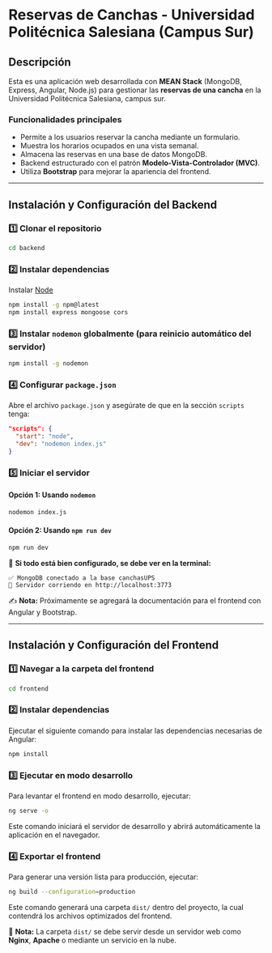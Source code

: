 # Reservas de Canchas - Universidad Politécnica Salesiana (Campus Sur)

## Descripción
Esta es una aplicación web desarrollada con **MEAN Stack** (MongoDB, Express, Angular, Node.js) para gestionar las **reservas de una cancha** en la Universidad Politécnica Salesiana, campus sur.

### Funcionalidades principales
- Permite a los usuarios reservar la cancha mediante un formulario.
- Muestra los horarios ocupados en una vista semanal.
- Almacena las reservas en una base de datos MongoDB.
- Backend estructurado con el patrón **Modelo-Vista-Controlador (MVC)**.
- Utiliza **Bootstrap** para mejorar la apariencia del frontend.

---

## Instalación y Configuración del Backend
### 1️⃣ Clonar el repositorio
```bash
cd backend
```

### 2️⃣ Instalar dependencias

Instalar [Node](https://nodejs.org/es/download)

```bash
npm install -g npm@latest
npm install express mongoose cors
```
### 3️⃣ Instalar `nodemon` globalmente (para reinicio automático del servidor)
```bash
npm install -g nodemon
```

### 4️⃣ Configurar `package.json`
Abre el archivo `package.json` y asegúrate de que en la sección `scripts` tenga:
```json
"scripts": {
  "start": "node",
  "dev": "nodemon index.js"
}
```
### 5️⃣ Iniciar el servidor
#### Opción 1: Usando `nodemon`
```bash
nodemon index.js
```
#### Opción 2: Usando `npm run dev`
```bash
npm run dev
```

📌 **Si todo está bien configurado, se debe ver en la terminal:**
```
✅ MongoDB conectado a la base canchasUPS
🚀 Servidor corriendo en http://localhost:3773
```
✍️ **Nota:** Próximamente se agregará la documentación para el frontend con Angular y Bootstrap.

---

## Instalación y Configuración del Frontend

### 1️⃣ Navegar a la carpeta del frontend
```bash
cd frontend
```

### 2️⃣ Instalar dependencias
Ejecutar el siguiente comando para instalar las dependencias necesarias de Angular:
```bash
npm install
```

### 3️⃣ Ejecutar en modo desarrollo
Para levantar el frontend en modo desarrollo, ejecutar:
```bash
ng serve -o
```
Este comando iniciará el servidor de desarrollo y abrirá automáticamente la aplicación en el navegador.

### 4️⃣ Exportar el frontend
Para generar una versión lista para producción, ejecutar:
```bash
ng build --configuration=production
```
Este comando generará una carpeta `dist/` dentro del proyecto, la cual contendrá los archivos optimizados del frontend.

📌 **Nota:** La carpeta `dist/` se debe servir desde un servidor web como **Nginx**, **Apache** o mediante un servicio en la nube.
